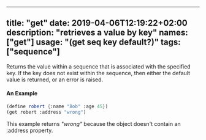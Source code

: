 
---
title: "get"
date: 2019-04-06T12:19:22+02:00
description: "retrieves a value by key"
names: ["get"]
usage: "(get seq key default?)"
tags: ["sequence"]
---

Returns the value within a sequence that is associated with the specified key. If the key does not exist within the sequence, then either the default value is returned, or an error is raised.

#### An Example

```scheme
(define robert {:name "Bob" :age 45})
(get robert :address "wrong")
```

This example returns _"wrong"_ because the object doesn't contain an :address property.
